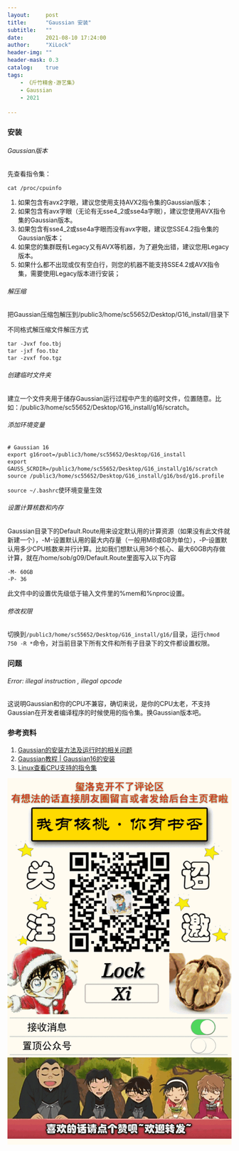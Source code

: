 ```yaml
---
layout:     post
title:      "Gaussian 安装"
subtitle:   ""
date:       2021-08-10 17:24:00
author:     "XiLock"
header-img: ""
header-mask: 0.3
catalog:    true
tags:
    - 《斤竹精舍·游艺集》
    - Gaussian
    - 2021

---
```


### 安装

###### Gaussian版本
先查看指令集：
```
cat /proc/cpuinfo
```
1. 如果包含有avx2字眼，建议您使用支持AVX2指令集的Gaussian版本；
1. 如果包含有avx字眼（无论有无sse4_2或sse4a字眼），建议您使用AVX指令集的Gaussian版本。
1. 如果包含有sse4_2或sse4a字眼而没有avx字眼，建议您SSE4.2指令集的Gaussian版本；
1. 如果您的集群既有Legacy又有AVX等机器，为了避免出错，建议您用Legacy版本。
1. 如果什么都不出现或仅有空白行，则您的机器不能支持SSE4.2或AVX指令集，需要使用Legacy版本进行安装；


###### 解压缩
把Gaussian压缩包解压到/public3/home/sc55652/Desktop/G16_install/目录下



不同格式解压缩文件解压方式
```
tar -Jvxf foo.tbj
tar -jxf foo.tbz
tar -zvxf foo.tgz
```

###### 创建临时文件夹
建立一个文件夹用于储存Gaussian运行过程中产生的临时文件，位置随意。比如：/public3/home/sc55652/Desktop/G16_install/g16/scratch。

###### 添加环境变量
```
# Gaussian 16
export g16root=/public3/home/sc55652/Desktop/G16_install
export GAUSS_SCRDIR=/public3/home/sc55652/Desktop/G16_install/g16/scratch
source /public3/home/sc55652/Desktop/G16_install/g16/bsd/g16.profile
```

`source ~/.bashrc`使环境变量生效

###### 设置计算核数和内存
Gaussian目录下的Default.Route用来设定默认用的计算资源（如果没有此文件就新建一个），-M-设置默认用的最大内存量（一般用MB或GB为单位），-P-设置默认用多少CPU核数来并行计算。比如我们想默认用36个核心、最大60GB内存做计算，就在/home/sob/g09/Default.Route里面写入以下内容
```
-M- 60GB
-P- 36
```
此文件中的设置优先级低于输入文件里的%mem和%nproc设置。

###### 修改权限
切换到`/public3/home/sc55652/Desktop/G16_install/g16/`目录，运行`chmod 750 -R *`命令，对当前目录下所有文件和所有子目录下的文件都设置权限。

### 问题
###### Error: illegal instruction , illegal opcode
这说明Gaussian和你的CPU不兼容，确切来说，是你的CPU太老，不支持Gaussian在开发者编译程序的时候使用的指令集。换Gaussian版本吧。

### 参考资料
1. [Gaussian的安装方法及运行时的相关问题](http://sobereva.com/439)
1. [Gaussian教程 | Gaussian16的安装](http://blog.molcalx.com.cn/2017/04/12/gaussian16-installation.html)
1. [Linux查看CPU支持的指令集](https://blog.csdn.net/qq_41565459/article/details/82991691)



![](/img/wc-tail.GIF)
